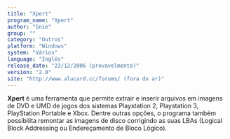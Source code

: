 ```yaml
---
title: "Xpert"
program_name: "Xpert"
author: "Gnie"
group: ""
category: "Outros"
platform: "Windows"
system: "Vários"
language: "Inglês"
release_date: "23/12/2006 (provavelmente)"
version: "2.0"
site: "http://www.alucard.cc/forums/ (fora do ar)"
---
```

<b>Xpert</b> é uma ferramenta que permite extrair e inserir arquivos em imagens de DVD e UMD de jogos dos sistemas Playstation 2, Playstation 3, PlayStation Portable e Xbox. Dentre outras opções, o programa também possibilita remontar as imagens de disco corrigindo as suas LBAs (Logical Block Addressing ou Endereçamento de Bloco Lógico).
